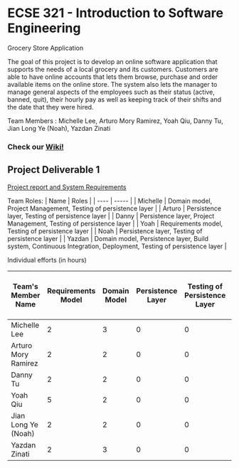 # ECSE 321 - Introduction to Software Engineering

Grocery Store Application

The goal of this project is to develop an online software application that supports the needs of a local grocery and its customers. Customers are able to have online accounts that lets them browse, purchase and order available items on the online store. The system also lets the manager to manage general aspects of the employees such as their status (active, banned, quit), their hourly pay as well as keeping track of their shifts and the date that they were hired. 

Team Members : Michelle Lee, Arturo Mory Ramirez, Yoah Qiu, Danny Tu, Jian Long Ye (Noah), Yazdan Zinati <br/>

### Check our [Wiki!](https://github.com/McGill-ECSE321-Winter2022/project-group-group-16/wiki)
## Project Deliverable 1

[Project report and System Requirements](https://github.com/McGill-ECSE321-Winter2022/project-group-group-16/wiki/Deliverable-1)

Team Roles:
| Name | Roles |
| ---- | ----- |
| Michelle |  Domain model, Project Management, Testing of persistence layer  |
| Arturo  | Persistence layer, Testing of persistence layer  |
| Danny |  Persistence layer, Project Management, Testing of persistence layer |
| Yoah  |  Requirements model, Testing of persistence layer  |
| Noah  |  Persistence layer, Testing of persistence layer |
| Yazdan |  Domain model, Persistence layer, Build system, Continuous Integration, Deployment, Testing of persistence layer  |


Individual efforts (in hours)

| Team's Member Name | Requirements Model | Domain Model | Persistence Layer | Testing of Persistence Layer | Build System and Continuous Integration | Project Management and Project Report |
|---------------------|--------------------------------------------|-------------------------------------|---------------------------------------------------|---------------------------------------------------|----------------|-------|
| Michelle Lee        | 2                                         | 3                                   | 0                                                | 0                                                 | 0              | 0    |
| Arturo Mory Ramirez | 2                                         | 2                                   | 0                                                | 0                                                 | 0              | 0    |
| Danny Tu            | 2                                        | 2                                   | 0                                                | 0                                                 | 0              | 0    |
| Yoah Qiu            | 5                                        | 2                                   | 0                                                | 0                                                 | 0              | 0    |
| Jian Long Ye (Noah) | 2                                         | 2                                   | 0                                                | 0                                                 | 0              | 0    |
| Yazdan Zinati | 2                                         | 3                                   | 0                                                | 0                                                 | 0              | 0    |
